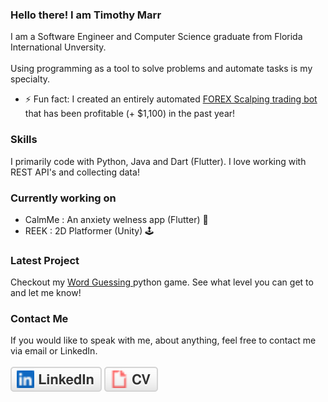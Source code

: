 ### Hello there! I am Timothy Marr

I am a Software Engineer and Computer Science graduate from Florida International Unversity. 
<br>
<br>
Using programming as a tool to solve problems and automate tasks is my specialty.

- ⚡ Fun fact: I created an entirely automated <a href = "https://seniorproject.cis.fiu.edu/seniorprojects/efort-efst/"> FOREX Scalping trading bot </a> that has been profitable (+ $1,100) in the past year!

### Skills
I primarily code with Python, Java and Dart (Flutter). I love working with REST API's and collecting data!

### Currently working on
<ul>
  <li>
  CalmMe : An anxiety welness app (Flutter) 🍃
  </li>
  <li>
  REEK : 2D Platformer (Unity) 🕹️
  </li>
</ul>

### Latest Project
Checkout my <a href = "https://github.com/timmarr98/Word-Guessing">Word Guessing </a> python game. See what level you can get to and let me know! 

### Contact Me
If you would like to speak with me, about anything, feel free to contact me via email or LinkedIn.
<br>
<br>
<a href="https://www.linkedin.com/in/timothy-marr-26a041186/"><img src="imgs/linkedin.svg" alt="LinkedIn"></a>
<a href = "Resume_TimothyMarr (1).pdf"><img src = "imgs/cv.svg" alt = "Cv"></a>



<!--
**timmarr98/timmarr98** is a ✨ _special_ ✨ repository because its `README.md` (this file) appears on your GitHub profile.

Here are some ideas to get you started:

- 🔭 I’m currently working on ...
- 🌱 I’m currently learning ...
- 👯 I’m looking to collaborate on ...
- 🤔 I’m looking for help with ...
- 💬 Ask me about ...
- 📫 How to reach me: ...
- 😄 Pronouns: ...
- ⚡ Fun fact: ...
-->
